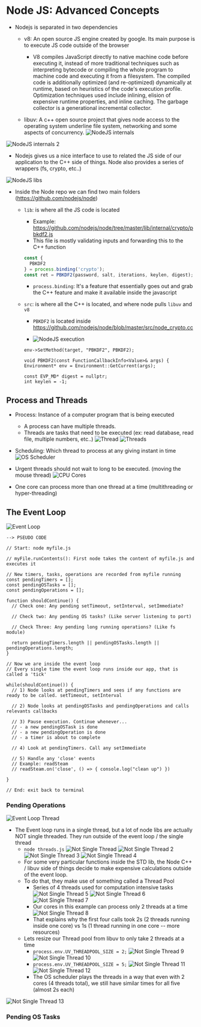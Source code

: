 # Node JS: Advanced Concepts

* Nodejs is separated in two dependencies

  * v8: An open source JS engine created by google. Its main purpose is to execute JS code outside of the browser

    * V8 compiles JavaScript directly to native machine code before executing it, instead of more traditional techniques such as interpreting bytecode or compiling the whole program to machine code and executing it from a filesystem. The compiled code is additionally optimized (and re-optimized) dynamically at runtime, based on heuristics of the code's execution profile. Optimization techniques used include inlining, elision of expensive runtime properties, and inline caching. The garbage collector is a generational incremental collector.

  * libuv: A c++ open source project that gives node access to the operating system underline file system, networking and some aspects of concurrency.
  ![NodeJS internals](./images/nodejs-internals.png)

![NodeJS internals 2](./images/nodejs-internals-2.png)

* Nodejs gives us a nice interface to use to related the JS side of our application to the C++ side of things. Node also provides a series of wrappers (fs, crypto, etc..)

![NodeJS libs](./images/nodejs-libs.png)

* Inside the Node repo we can find two main folders (https://github.com/nodejs/node)
  * ```lib```: is where all the JS code is located
    * Example: https://github.com/nodejs/node/tree/master/lib/internal/crypto/pbkdf2.js
    * This file is mostly validating inputs and forwarding this to the C++ function
    ```javascript
    const {
      PBKDF2
    } = process.binding('crypto');
    const ret = PBKDF2(password, salt, iterations, keylen, digest);
    ```
    * ```process.binding```: It's a feature that essentially goes out and grab the C++ feature and make it available inside the javascript

  * ```src```: is where all the C++ is located, and where node pulls ```libuv``` and ```v8```

    * ```PBKDF2``` is located inside  https://github.com/nodejs/node/blob/master/src/node_crypto.cc

    * ![NodeJS execution](./images/nodejs-execution.png)

    ```
    env->SetMethod(target, "PBKDF2", PBKDF2);

    void PBKDF2(const FunctionCallbackInfo<Value>& args) {
    Environment* env = Environment::GetCurrent(args);

    const EVP_MD* digest = nullptr;
    int keylen = -1;
    ```

## Process and Threads

* Process: Instance of a computer program that is being executed
  * A process can have multiple threads.
  * Threads are tasks that need to be executed (ex: read database, read file, multiple numbers, etc..)
  ![Thread](./images/thread.png)
  ![Threads](./images/threads.png)

* Scheduling: Which thread to process at any giving instant in time
![OS Scheduler](./images/os_scheduler.png)
* Urgent threads should not wait to long to be executed. (moving the mouse thread)
![CPU Cores](./images/cpu_cores.png)
* One core can process more than one thread at a time (multithreading or hyper-threading)

## The Event Loop

![Event Loop](./images/event_loop.png)

```
--> PSEUDO CODE

// Start: node myfile.js

// myFile.runContents(): First node takes the content of myfile.js and executes it

// New timers, tasks, operations are recorded from myfile running
const pendingTimers = [];
const pendingOSTasks = [];
const pendingOperations = [];

function shouldContinue() {
  // Check one: Any pending setTimeout, setInterval, setImmediate?

  // Check two: Any pending OS tasks? (Like server listening to port)

  // Check Three: Any pending long running operations? (Like fs module)

  return pendingTimers.length || pendingOSTasks.length || pendingOperations.length;
}

// Now we are inside the event loop
// Every single time the event loop runs inside our app, that is called a 'tick'

while(shouldContinue()) {
  // 1) Node looks at pendingTimers and sees if any functions are ready to be called. setTimeout, setInterval

  // 2) Node looks at pendingOSTasks and pendingOperations and calls relevants callbacks

  // 3) Pause execution. Continue whenever...
  // - a new pendingOSTask is done
  // - a new pendingOperation is done
  // - a timer is about to complete

  // 4) Look at pendingTimers. Call any setImmediate

  // 5) Handle any 'close' events
  // Example: readSteam
  // readSteam.on('close', () => { console.log("clean up") })

}

// End: exit back to terminal
```

### Pending Operations
![Event Loop Thread](./images/event_loop_thread.png)
* The Event loop runs in a single thread, but a lot of node libs are actually NOT single threaded. They run outside of the event loop / the single thread
  * ```node threads.js```
  ![Not Single Thread](./images/node_single_threaded_not.png)
  ![Not Single Thread 2](./images/node_single_threaded_not2.png)
  ![Not Single Thread 3](./images/node_single_threaded_not3.png)
  ![Not Single Thread 4](./images/node_single_threaded_not4.png)
  * For some very particular functions inside the STD lib, the Node C++ / libuv side of things decide to make expensive calculations outside of the event loop.
  * To do that, they make use of something called a Thread Pool
    * Series of 4 threads used for computation intensive tasks
    ![Not Single Thread 5](./images/node_single_threaded_not5.png)
    ![Not Single Thread 6](./images/node_single_threaded_not6.png)
    ![Not Single Thread 7](./images/node_single_threaded_not7.png)
    * Our cores in this example can process only 2 threads at a time
    ![Not Single Thread 8](./images/node_single_threaded_not8.png)
    * That explains why the first four calls took 2s (2 threads running inside one core) vs 1s (1 thread running in one core -- more resources)
  * Lets resize our Thread pool from libuv to only take 2 threads at a time
    * ```process.env.UV_THREADPOOL_SIZE = 2;```
    ![Not Single Thread 9](./images/node_single_threaded_not9.png)
    ![Not Single Thread 10](./images/node_single_threaded_not10.png)
    * ```process.env.UV_THREADPOOL_SIZE = 5;```
    ![Not Single Thread 11](./images/node_single_threaded_not11.png)
    ![Not Single Thread 12](./images/node_single_threaded_not12.png)
    * The OS scheduler plays the threads in a way that even with 2 cores (4 threads total), we still have similar times for all five (almost 2s each)

![Not Single Thread 13](./images/node_single_threaded_not13.png)

### Pending OS Tasks
